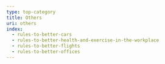 ```yaml
---
type: top-category
title: Others
uri: others
index:
  - rules-to-better-cars
  - rules-to-better-health-and-exercise-in-the-workplace
  - rules-to-better-flights
  - rules-to-better-offices
---
```


